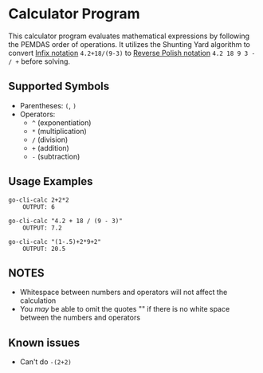 # Calculator Program

This calculator program evaluates mathematical expressions by following the PEMDAS order of operations. 
It utilizes the Shunting Yard algorithm to convert [Infix notation](https://en.wikipedia.org/wiki/Infix_notation) `4.2+18/(9-3)` to [Reverse Polish notation](https://en.wikipedia.org/wiki/Reverse_Polish_notation) `4.2 18 9 3 - / +` before solving.

## Supported Symbols

- Parentheses: `(`, `)`
- Operators: 
	- `^` (exponentiation)
	- `*` (multiplication)
	- `/` (division)
	- `+` (addition)
	- `-` (subtraction)

## Usage Examples
```plaintext 
go-cli-calc 2+2*2
	OUTPUT: 6
	
go-cli-calc "4.2 + 18 / (9 - 3)"
	OUTPUT: 7.2

go-cli-calc "(1-.5)+2*9+2"
	OUTPUT: 20.5
```

## NOTES

- Whitespace between numbers and operators will not affect the calculation
- You *may* be able to omit the quotes "" if there is no white space between the numbers and operators

## Known issues 
 
- Can't do `-(2+2)`
